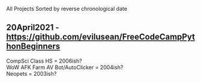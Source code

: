 All Projects Sorted by reverse chronological date</br>

## 
## 20April2021 - https://github.com/evilusean/FreeCodeCampPythonBeginners
CompSci Class HS = 2006ish?</br>
WoW AFK Farm AV Bot/AutoClicker = 2004ish? </br>
Neopets = 2003ish?</br>
